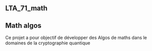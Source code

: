 ## LTA_71_math
## Math algos
Ce projet a pour objectif de développer des Algos de maths dans le domaines de la cryptographie quantique
